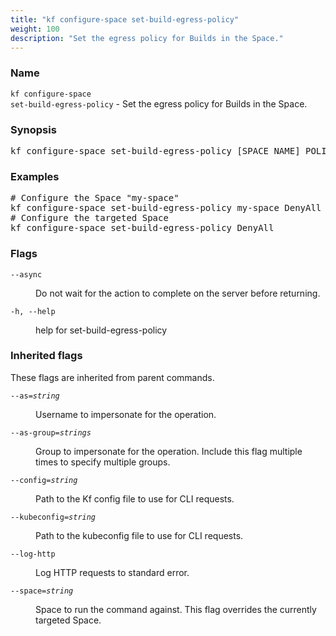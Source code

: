 ```yaml
---
title: "kf configure-space set-build-egress-policy"
weight: 100
description: "Set the egress policy for Builds in the Space."
---
```

### Name

<code translate="no">kf configure-space set-build-egress-policy</code> - Set the egress policy for Builds in the Space.

### Synopsis

<pre translate="no">kf configure-space set-build-egress-policy [SPACE_NAME] POLICY [flags]</pre>

### Examples

<pre translate="no">
# Configure the Space &#34;my-space&#34;
kf configure-space set-build-egress-policy my-space DenyAll
# Configure the targeted Space
kf configure-space set-build-egress-policy DenyAll
</pre>

### Flags

<dl>
<dt><code translate="no">--async</code></dt>
<dd><p>Do not wait for the action to complete on the server before returning.</p>
</dd>
<dt><code translate="no">-h, --help</code></dt>
<dd><p>help for set-build-egress-policy</p>
</dd>
</dl>


### Inherited flags

These flags are inherited from parent commands.

<dl>
<dt><code translate="no">--as=<var translate="no">string</var></code></dt>
<dd><p>Username to impersonate for the operation.</p>
</dd>
<dt><code translate="no">--as-group=<var translate="no">strings</var></code></dt>
<dd><p>Group to impersonate for the operation. Include this flag multiple times to specify multiple groups.</p>
</dd>
<dt><code translate="no">--config=<var translate="no">string</var></code></dt>
<dd><p>Path to the Kf config file to use for CLI requests.</p>
</dd>
<dt><code translate="no">--kubeconfig=<var translate="no">string</var></code></dt>
<dd><p>Path to the kubeconfig file to use for CLI requests.</p>
</dd>
<dt><code translate="no">--log-http</code></dt>
<dd><p>Log HTTP requests to standard error.</p>
</dd>
<dt><code translate="no">--space=<var translate="no">string</var></code></dt>
<dd><p>Space to run the command against. This flag overrides the currently targeted Space.</p>
</dd>
</dl>


